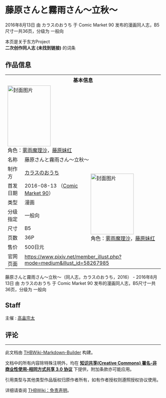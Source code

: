# 藤原さんと霧雨さん～立秋～

<!-- source html: G:\repos\THBWiki-Markdown-Builder\THBWikiMarkdown\Temp\main\5\51\ns0%3A%E8%97%A4%E5%8E%9F%E3%81%95%E3%82%93%E3%81%A8%E9%9C%A7%E9%9B%A8%E3%81%95%E3%82%93%EF%BD%9E%E7%AB%8B%E7%A7%8B%EF%BD%9E.html -->

2016年8月13日 由 カラスのおうち 于 Comic Market 90 发布的漫画同人志，B5尺寸一共36页，分级为 一般向

本页是关于东方Project  
 **二次创作同人志 (未找到链接)** 的词条

## 作品信息

<table><tbody><tr><th colspan="3">基本信息</th></tr><tr><td class="cover-artwork-mobile" colspan="2"><a href="./文件-藤原さんと霧雨さん～立秋～封面.png.md" class="image" title="封面图片"><img alt="封面图片" src="https://upload.thwiki.cc/thumb/3/3a/%E8%97%A4%E5%8E%9F%E3%81%95%E3%82%93%E3%81%A8%E9%9C%A7%E9%9B%A8%E3%81%95%E3%82%93%EF%BD%9E%E7%AB%8B%E7%A7%8B%EF%BD%9E%E5%B0%81%E9%9D%A2.png/139px-%E8%97%A4%E5%8E%9F%E3%81%95%E3%82%93%E3%81%A8%E9%9C%A7%E9%9B%A8%E3%81%95%E3%82%93%EF%BD%9E%E7%AB%8B%E7%A7%8B%EF%BD%9E%E5%B0%81%E9%9D%A2.png" decoding="async" loading="lazy" width="139" height="196" srcset="https://upload.thwiki.cc/thumb/3/3a/%E8%97%A4%E5%8E%9F%E3%81%95%E3%82%93%E3%81%A8%E9%9C%A7%E9%9B%A8%E3%81%95%E3%82%93%EF%BD%9E%E7%AB%8B%E7%A7%8B%EF%BD%9E%E5%B0%81%E9%9D%A2.png/208px-%E8%97%A4%E5%8E%9F%E3%81%95%E3%82%93%E3%81%A8%E9%9C%A7%E9%9B%A8%E3%81%95%E3%82%93%EF%BD%9E%E7%AB%8B%E7%A7%8B%EF%BD%9E%E5%B0%81%E9%9D%A2.png 1.5x, https://upload.thwiki.cc/thumb/3/3a/%E8%97%A4%E5%8E%9F%E3%81%95%E3%82%93%E3%81%A8%E9%9C%A7%E9%9B%A8%E3%81%95%E3%82%93%EF%BD%9E%E7%AB%8B%E7%A7%8B%EF%BD%9E%E5%B0%81%E9%9D%A2.png/277px-%E8%97%A4%E5%8E%9F%E3%81%95%E3%82%93%E3%81%A8%E9%9C%A7%E9%9B%A8%E3%81%95%E3%82%93%EF%BD%9E%E7%AB%8B%E7%A7%8B%EF%BD%9E%E5%B0%81%E9%9D%A2.png 2x" data-file-width="1254" data-file-height="1772"></a><div class="cover-char">角色：<a href="./雾雨魔理沙.md" title="雾雨魔理沙">雾雨魔理沙</a>，<a href="./藤原妹红.md" title="藤原妹红">藤原妹红</a></div></td>
</tr><tr><td class="label">名称</td><td colspan="2"> 藤原さんと霧雨さん～立秋～ </td></tr><tr><td class="label">制作方</td><td><a href="./カラスのおうち.md" title="カラスのおうち">カラスのおうち</a></td><td class="cover-artwork" rowspan="7" style="min-width:196px;"><a href="./文件-藤原さんと霧雨さん～立秋～封面.png.md" class="image" title="封面图片"><img alt="封面图片" src="https://upload.thwiki.cc/thumb/3/3a/%E8%97%A4%E5%8E%9F%E3%81%95%E3%82%93%E3%81%A8%E9%9C%A7%E9%9B%A8%E3%81%95%E3%82%93%EF%BD%9E%E7%AB%8B%E7%A7%8B%EF%BD%9E%E5%B0%81%E9%9D%A2.png/139px-%E8%97%A4%E5%8E%9F%E3%81%95%E3%82%93%E3%81%A8%E9%9C%A7%E9%9B%A8%E3%81%95%E3%82%93%EF%BD%9E%E7%AB%8B%E7%A7%8B%EF%BD%9E%E5%B0%81%E9%9D%A2.png" decoding="async" loading="lazy" width="139" height="196" srcset="https://upload.thwiki.cc/thumb/3/3a/%E8%97%A4%E5%8E%9F%E3%81%95%E3%82%93%E3%81%A8%E9%9C%A7%E9%9B%A8%E3%81%95%E3%82%93%EF%BD%9E%E7%AB%8B%E7%A7%8B%EF%BD%9E%E5%B0%81%E9%9D%A2.png/208px-%E8%97%A4%E5%8E%9F%E3%81%95%E3%82%93%E3%81%A8%E9%9C%A7%E9%9B%A8%E3%81%95%E3%82%93%EF%BD%9E%E7%AB%8B%E7%A7%8B%EF%BD%9E%E5%B0%81%E9%9D%A2.png 1.5x, https://upload.thwiki.cc/thumb/3/3a/%E8%97%A4%E5%8E%9F%E3%81%95%E3%82%93%E3%81%A8%E9%9C%A7%E9%9B%A8%E3%81%95%E3%82%93%EF%BD%9E%E7%AB%8B%E7%A7%8B%EF%BD%9E%E5%B0%81%E9%9D%A2.png/277px-%E8%97%A4%E5%8E%9F%E3%81%95%E3%82%93%E3%81%A8%E9%9C%A7%E9%9B%A8%E3%81%95%E3%82%93%EF%BD%9E%E7%AB%8B%E7%A7%8B%EF%BD%9E%E5%B0%81%E9%9D%A2.png 2x" data-file-width="1254" data-file-height="1772"></a><div class="cover-char">角色：<a href="./雾雨魔理沙.md" title="雾雨魔理沙">雾雨魔理沙</a>，<a href="./藤原妹红.md" title="藤原妹红">藤原妹红</a></div></td>
</tr><tr><td class="label">首发日期</td><td>2016-08-13&#160;（<a href="/展会作品列表?e=Comic+Market%2390">Comic Market 90</a>）</td></tr><tr><td class="label">类型</td><td>漫画</td></tr><tr><td class="label">分级指定</td><td>一般向</td></tr><tr><td class="label">尺寸</td><td>B5</td></tr><tr><td class="label">页数</td><td>36P</td></tr><tr><td class="label">售价</td><td>500日元</td></tr>
<tr><td class="label">官网页面</td><td colspan="2"><a rel="nofollow" class="external free" href="https://www.pixiv.net/member_illust.php?mode=medium&amp;illust_id=58267985">https://www.pixiv.net/member_illust.php?mode=medium&amp;illust_id=58267985</a></td></tr></tbody></table>

藤原さんと霧雨さん～立秋～（同人志，カラスのおうち，2016） - 2016年8月13日 由 カラスのおうち 于 Comic Market 90 发布的漫画同人志，B5尺寸一共36页，分级为 一般向

## Staff
主催
: [高畠宗太](./高畠宗太.md)


## 评论




---

此文档由 [THBWiki-Markdown-Builder](https://github.com/Delsin-Yu/THBWiki-Markdown-Builder) 构建。

文档中的所有内容除特殊注明外，均在 [**知识共享(Creative Commons) 署名-非商业性使用-相同方式共享 3.0 协议**](https://creativecommons.org/licenses/by-sa/3.0/deed.zh-hans) 下提供，附加条款亦可能应用。

引用类型与其他类型作品版权归原作者所有，如有作者授权则遵照授权协议使用。

详细请查阅 [THBWiki：免责声明](https://thbwiki.cc/THBWiki:%E5%85%8D%E8%B4%A3%E5%A3%B0%E6%98%8E)。

